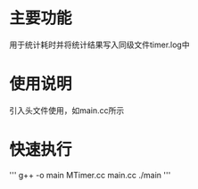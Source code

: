 # 主要功能

用于统计耗时并将统计结果写入同级文件timer.log中

# 使用说明

引入头文件使用，如main.cc所示

# 快速执行

'''
g++ -o main MTimer.cc main.cc
./main
'''
